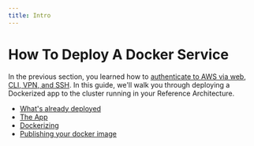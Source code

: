 ```yaml
---
title: Intro
---
```


# How To Deploy A Docker Service

In the previous section, you learned how to [authenticate to AWS via web, CLI, VPN, and SSH](../authenticate/intro). In
this guide, we'll walk you through deploying a Dockerized app to the  cluster running in your Reference
Architecture.

* [What's already deployed](#whats-already-deployed)
* [The App](#the-app)
* [Dockerizing](#dockerizing)
* [Publishing your docker image](#publishing-your-docker-image)
